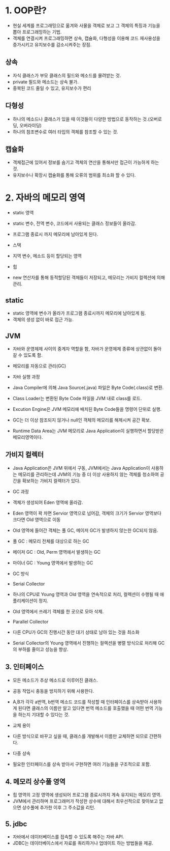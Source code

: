 # 1. OOP란?

* 현실 세계를 프로그래밍으로 옮겨와 사물을 객체로 보고 그 객체의 특징과 기능을 뽑아 프로그래밍하는 기법.
* 객체를 연결시켜 프로그래밍하면 상속, 캡슐화, 다형성을 이용해 코드 재사용성을 증가시키고 유지보수를 감소시켜주는 장점.

## 상속

* 자식 클래스가 부모 클래스의 필드와 메소드를 물려받는 것.
* private 필드와 메소드는 상속 불가.
* 중복된 코드 줄일 수 있고, 유지보수가 편리

## 다형성

* 하나의 메소드나 클래스가 있을 때 이것들이 다양한 방법으로 동작하는 것.(오버로딩, 오버라이딩)
* 하나의 참조변수로 여러 타입의 객체를 참조할 수 있는 것.

## 캡슐화

* 객체접근에 있어서 정보를 숨기고 객체의 연산을 통해서만 접근이 가능하게 하는 것.
* 유지보수나 확장시 캡슐화를 통해 오류의 범위를 최소화 할 수 있다.

# 2. 자바의 메모리 영역

* static 영역
* static 변수, 전역 변수, 코드에서 사용되는 클래스 정보들이 올라감.
* 프로그램 종료시 까지 메모리에 남아있게 된다.

* 스택
* 지역 변수, 메소드 등이 할당되는 영역

* 힙
* new 연산자를 통해 동적할당된 객체들이 저장되고, 메모리는 가비지 컬렉션에 의해 관리.

## static

* static 영역에 변수가 올라가 프로그램 종료시까지 메모리에 남아있게 됨.
* 객체의 생성 없이 바로 접근 가능.

## JVM

* 자바와 운영체제 사이의 중계자 역할을 함, 자바가 운영체제 종류에 상관없이 돌아갈 수 있도록 함.
* 메모리를 자동으로 관리(GC)

* 자바 실행 과정
* Java Compiler에 의해 Java Source(.java) 파일은 Byte Code(.class)로 변환.
* Class Loader는 변환된 Byte Code 파일을 JVM 내로 class를 로드.
* Excution Engine은 JVM 메모리에 배치된 Byte Code들을 명령어 단위로 실행.
* GC는 더 이상 참조되지 않거나 null인 객체의 메모리를 해제시켜 공간 확보.
* Runtime Data Area는 JVM 메모리로 Java Application이 실행하면서 할당받은 메모리영역이다.

## 가비지 컬렉터

* Java Application은 JVM 위에서 구동, JVM에서는 Java Application이 사용하는 메모리를 관리하는데 JVM의 기능 중
더 이상 사용하지 않는 객체를 청소하여 공간을 확보하는 가비지 컬렉터가 있다.

* GC 과정
* 객체가 생성되어 Eden 영역에 올라감.
* Eden 영역이 꽉 차면 Servior 영역으로 넘어감, 객체의 크기가 Servior 영역보다 크다면 Old 영역으로 이동
* Old 영역에 들어간 객체는 풀 GC, 메이저 GC가 발생하지 않는한 GC되지 않음.

* 풀 GC : 메모리 전체를 대상으로 하는 GC
* 메이저 GC : Old, Perm 영역에서 발생하는 GC
* 마이너 GC : Young 영역에서 발생하는 GC

* GC 방식
* Serial Collector
* 하나의 CPU로 Young 영역과 Old 영역을 연속적으로 처리, 컬렉션이 수행될 때 애플리케이션이 정지.
* Old 영역에서 쓰레기 객체를 한 곳으로 모아 삭제.

* Parallel Collector
* 다른 CPU가 GC의 진행시간 동안 대기 상태로 남아 있는 것을 최소화
* Serial Collector의 Young 영역에서 진행하는 컬렉션을 병렬 방식으로 처리해 GC의 부하를 줄이고 성능을 향상.

## 3. 인터페이스

* 모든 메소드가 추상 메소드로 이루어진 클래스.
* 공동 작업시 충동을 방지하기 위해 사용한다.
* A,B가 각각 a번역, b번역 메소드 코드를 작성할 때 인터페이스를 상속받아 사용하게 된다면 클래스의 이름만 알고 있다면
번역 메소드를 호출했을 때 어떤 번역 기능을 하는지 기대할 수 있다는 것.

* 교체 용이
* 다른 방식으로 바꾸고 싶을 때, 클래스를 개발해서 이름만 교체하면 되므로 간편하다.

* 다중 상속
* 필요한 인터페이스를 상속 받아서 구현하면 여러 기능들을 구조적으로 포함.

## 4. 메모리 상수풀 영역

* 힙 영역의 고정 영역에 생성되어 프로그램 종료시까지 계속 유지되는 메모리 영역.
* JVM에서 관리하며 프로그래머가 작성한 상수에 대해서 최우선적으로 찾아보고 없으면 상수풀에 추가한 이후 그 주소값을 리턴.

## 5. jdbc

* 자바에서 데이터베이스를 접속할 수 있도록 해주는 자바 API.
* JDBC는 데이터베이스에서 자료를 쿼리하거나 업데이트 하는 방법들을 제공.
